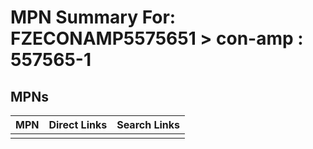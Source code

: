 



# MPN Summary For: FZECONAMP5575651 > con-amp : 557565-1

## MPNs
  

|MPN|Direct Links|Search Links|
| :--- | :--- | :--- |
||||
